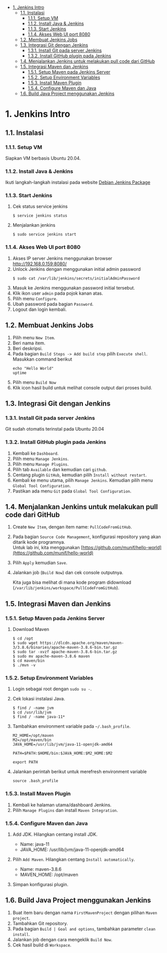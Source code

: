 - [1. Jenkins Intro](#1-jenkins-intro)
  - [1.1. Instalasi](#11-instalasi)
    - [1.1.1. Setup VM](#111-setup-vm)
    - [1.1.2. Install Java & Jenkins](#112-install-java--jenkins)
    - [1.1.3. Start Jenkins](#113-start-jenkins)
    - [1.1.4. Akses Web UI port 8080](#114-akses-web-ui-port-8080)
  - [1.2. Membuat Jenkins Jobs](#12-membuat-jenkins-jobs)
  - [1.3. Integrasi Git dengan Jenkins](#13-integrasi-git-dengan-jenkins)
    - [1.3.1. Install Git pada server Jenkins](#131-install-git-pada-server-jenkins)
    - [1.3.2. Install GitHub plugin pada Jenkins](#132-install-github-plugin-pada-jenkins)
  - [1.4. Menjalankan Jenkins untuk melakukan pull code dari GitHub](#14-menjalankan-jenkins-untuk-melakukan-pull-code-dari-github)
  - [1.5. Integrasi Maven dan Jenkins](#15-integrasi-maven-dan-jenkins)
    - [1.5.1. Setup Maven pada Jenkins Server](#151-setup-maven-pada-jenkins-server)
    - [1.5.2. Setup Environment Variables](#152-setup-environment-variables)
    - [1.5.3. Install Maven Plugin](#153-install-maven-plugin)
    - [1.5.4. Configure Maven dan Java](#154-configure-maven-dan-java)
  - [1.6. Build Java Project menggunakan Jenkins](#16-build-java-project-menggunakan-jenkins)


# 1. Jenkins Intro

## 1.1. Instalasi

### 1.1.1. Setup VM

Siapkan VM berbasis Ubuntu 20.04.

### 1.1.2. Install Java & Jenkins

Ikuti langkah-langkah instalasi pada website [Debian Jenkins Package](https://pkg.jenkins.io/debian-stable/)

### 1.1.3. Start Jenkins
1. Cek status service jenkins
    ```
    $ service jenkins status
    ```
2. Menjalankan jenkins
    ```
    $ sudo service jenkins start
    ```

### 1.1.4. Akses Web UI port 8080
1. Akses IP server Jenkins menggunakan browser http://192.168.0.159:8080/
2. Unlock Jenkins dengan menggunakan initial admin password
    ```
    $ sudo cat /var/lib/jenkins/secrets/initialAdminPassword
    ```
3. Masuk ke Jenkins menggunakan password initial tersebut.
4. Klik ikon user ```admin``` pada pojok kanan atas.
5. Pilih menu ```Configure```.
6. Ubah password pada bagian ```Password```.
7. Logout dan login kembali.


## 1.2. Membuat Jenkins Jobs
1. Pilih menu ```New Item```.
2. Beri nama item.
3. Beri deskripsi.
4. Pada bagian ```Build Steps -> Add build step``` pilih ```Execute shell```.
    Masukkan command berikut
    ```
    echo "Hello World"
    uptime
    ```
5. Pilih menu ```Build Now```
6. Klik icon hasil build untuk melihat console output dari proses build.

## 1.3. Integrasi Git dengan Jenkins

###  1.3.1. Install Git pada server Jenkins
Git sudah otomatis terinstal pada Ubuntu 20.04

### 1.3.2. Install GitHub plugin pada Jenkins
1. Kembali ke ```Dashboard```.
2. Pilih menu ```Manage Jenkins```.
3. Pilih menu ```Manage Plugins```.
4. Pilih tab ```Available``` dan kemudian cari ```github```.
5. Centang plugin ```GitHub```, kemudian pilih ```Install without restart```.
6. Kembali ke menu utama, pilih ```Manage Jenkins```. Kemudian pilih menu ```Global Tool Configuration```.
7. Pastikan ada menu ```Git``` pada ```Global Tool Configuration```. 

## 1.4. Menjalankan Jenkins untuk melakukan pull code dari GitHub
1. Create ```New Item```, dengan item name: ```PullCodeFromGitHub```.
2. Pada bagian ```Source Code Management```, konfigurasi repository yang akan ditarik kode programnya.  
    Untuk lab ini, kita menggunakan [https://github.com/munif/hello-world](https://github.com/munif/hello-world)
4. Pilih ```Apply``` kemudian ```Save```.
5. Jalankan job (``Build Now``) dan cek console outputnya.
    
    Kita juga bisa melihat di mana kode program didownload (```/var/lib/jenkins/workspace/PullCodeFromGitHub```).

## 1.5. Integrasi Maven dan Jenkins

### 1.5.1. Setup Maven pada Jenkins Server
1. Download Maven
    ```
    $ cd /opt
    $ sudo wget https://dlcdn.apache.org/maven/maven-3/3.8.6/binaries/apache-maven-3.8.6-bin.tar.gz
    $ sudo tar -xvzf apache-maven-3.8.6-bin.tar.gz
    $ sudo mv apache-maven-3.8.6 maven
    $ cd maven/bin
    $ ./mvn -v
    ```

### 1.5.2. Setup Environment Variables
1. Login sebagai root dengan ```sudo su -```.
2. Cek lokasi instalasi Java.
    ```
    $ find / -name jvm
    $ cd /usr/lib/jvm
    $ find / -name java-11*
    ```
2. Tambahkan environment variable pada ```~/.bash_profile```.
    ```
    M2_HOME=/opt/maven
    M2=/opt/maven/bin
    JAVA_HOME=/usr/lib/jvm/java-11-openjdk-amd64

    PATH=$PATH:$HOME/bin:$JAVA_HOME:$M2_HOME:$M2

    export PATH
    ```

3. Jalankan perintah berikut untuk merefresh environment variable
    ```
    source .bash_profile
    ```

### 1.5.3. Install Maven Plugin
1. Kembali ke halaman utama/dashboard Jenkins.
2. Pilih ```Manage Plugins``` dan install ```Maven Integration```.

### 1.5.4. Configure Maven dan Java
1. Add JDK. Hilangkan centang install JDK.
    - Name: java-11
    - JAVA_HOME: /usr/lib/jvm/java-11-openjdk-amd64

2. Pilih ```Add Maven```. Hilangkan centang ```Install automatically```.
    - Name: maven-3.8.6
    - MAVEN_HOME: /opt/maven

3. Simpan konfigurasi plugin.

## 1.6. Build Java Project menggunakan Jenkins
1. Buat item baru dengan nama ```FirstMavenProject``` dengan pilihan ```Maven project```.
2. Tambahkan Git repository.
3. Pada bagian ```Build | Goal and options```, tambahkan parameter ```clean install```.
4. Jalankan job dengan cara mengeklik ```Build Now```.
5. Cek hasil build di ```Workspace```.
